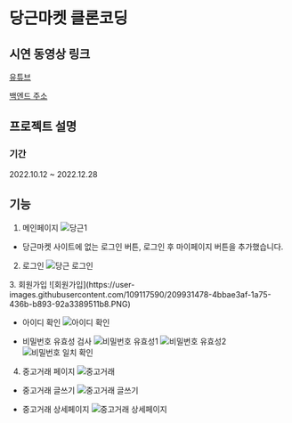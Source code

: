# 당근마켓 클론코딩

## 시연 동영상 링크
[유튜브](https://www.youtube.com/watch?v=tEu6WCS2XUY)

[백엔드 주소](https://github.com/SBS-Carrot/Carrot_Backend)

## 프로젝트 설명

### 기간

2022.10.12 ~ 2022.12.28

## 기능

1. 메인페이지
   ![당근1](https://user-images.githubusercontent.com/109117590/209925829-ca165849-4080-460d-8f47-453ab30d6c22.PNG)

- 당근마켓 사이트에 없는 로그인 버튼, 로그인 후 마이페이지 버튼을 추가했습니다.

2. 로그인
![당근 로그인](https://user-images.githubusercontent.com/109117590/209928624-b46eb3a0-6edf-4452-89da-57c3d666e4fe.PNG)
<div>
3. 회원가입
   ![회원가입](https://user-images.githubusercontent.com/109117590/209931478-4bbae3af-1a75-436b-b893-92a3389511b8.PNG)

- 아이디 확인
  ![아이디 확인](https://user-images.githubusercontent.com/109117590/209931496-165617aa-c15e-485c-b688-7330f96a1b77.PNG)

- 비밀번호 유효성 검사
![비밀번호 유효성1](https://user-images.githubusercontent.com/109117590/209931511-13f82f57-0c31-4e0e-9049-b38263954d08.PNG)
![비밀번호 유효성2](https://user-images.githubusercontent.com/109117590/209931517-c86c0a3e-9b45-4d23-8ef6-de0f16bc2329.PNG)
![비밀번호 일치 확인](https://user-images.githubusercontent.com/109117590/209931521-02ce1ff7-626d-4c0a-a17c-7c7957798e32.PNG)
</div>

4. 중고거래 페이지
   ![중고거래](https://user-images.githubusercontent.com/109117590/209932150-590341f5-efb6-45d4-aab6-37c20d2231fc.PNG)

- 중고거래 글쓰기
  ![중고거래 글쓰기](https://user-images.githubusercontent.com/109117590/209933066-0ede0960-c72b-40be-8234-3c3b7b1fb634.PNG)

- 중고거래 상세페이지
  ![중고거래 상세페이지](https://user-images.githubusercontent.com/109117590/209933069-4ab109a7-5f33-4a16-837a-5434f6809eef.PNG)
